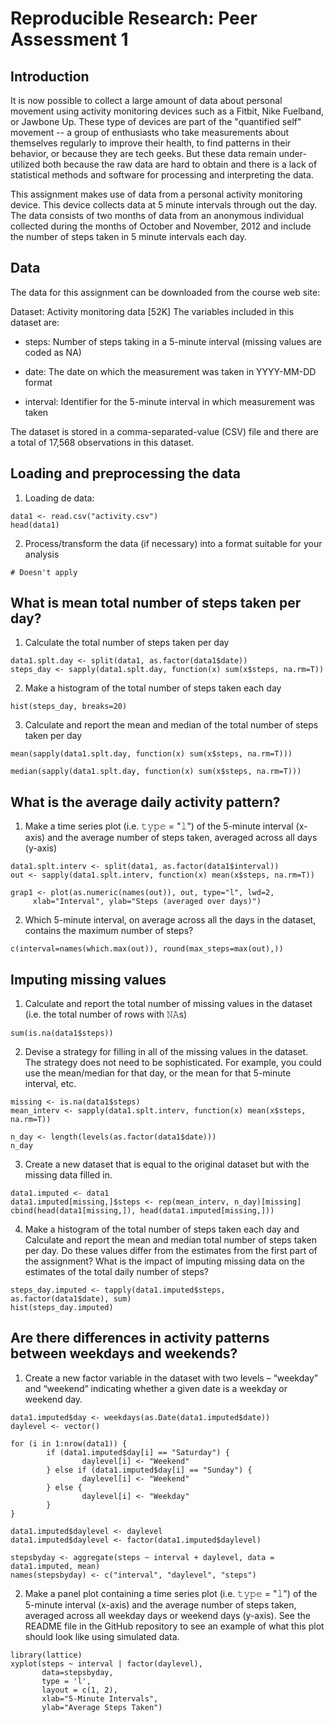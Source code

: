 # Reproducible Research: Peer Assessment 1

## Introduction

It is now possible to collect a large amount of data about personal movement using activity monitoring devices such as a Fitbit, Nike Fuelband, or Jawbone Up. These type of devices are part of the "quantified self" movement -- a group of enthusiasts who take measurements about themselves regularly to improve their health, to find patterns in their behavior, or because they are tech geeks. But these data remain under-utilized both because the raw data are hard to obtain and there is a lack of statistical methods and software for processing and interpreting the data.

This assignment makes use of data from a personal activity monitoring device. This device collects data at 5 minute intervals through out the day. The data consists of two months of data from an anonymous individual collected during the months of October and November, 2012 and include the number of steps taken in 5 minute intervals each day.

## Data

The data for this assignment can be downloaded from the course web site:

Dataset: Activity monitoring data [52K]
The variables included in this dataset are:

- steps: Number of steps taking in a 5-minute interval (missing values are coded as NA)

- date: The date on which the measurement was taken in YYYY-MM-DD format

- interval: Identifier for the 5-minute interval in which measurement was taken

The dataset is stored in a comma-separated-value (CSV) file and there are a total of 17,568 observations in this dataset.


## Loading and preprocessing the data

1. Loading de data:
```{r}
data1 <- read.csv("activity.csv")
head(data1)
```

2. Process/transform the data (if necessary) into a format suitable for your analysis
```{r}
# Doesn't apply
```

## What is mean total number of steps taken per day?

1. Calculate the total number of steps taken per day

```{r}
data1.splt.day <- split(data1, as.factor(data1$date))
steps_day <- sapply(data1.splt.day, function(x) sum(x$steps, na.rm=T))
```

2. Make a histogram of the total number of steps taken each day
```{r}
hist(steps_day, breaks=20)
```

3. Calculate and report the mean and median of the total number of steps taken per day

```{r}
mean(sapply(data1.splt.day, function(x) sum(x$steps, na.rm=T)))

median(sapply(data1.splt.day, function(x) sum(x$steps, na.rm=T)))
```

## What is the average daily activity pattern?

1. Make a time series plot (i.e. 𝚝𝚢𝚙𝚎 = "𝚕") of the 5-minute interval (x-axis) and the average number of steps taken, averaged across all days (y-axis)

```{r}
data1.splt.interv <- split(data1, as.factor(data1$interval))
out <- sapply(data1.splt.interv, function(x) mean(x$steps, na.rm=T))

grap1 <- plot(as.numeric(names(out)), out, type="l", lwd=2,
     xlab="Interval", ylab="Steps (averaged over days)")
```


2. Which 5-minute interval, on average across all the days in the dataset, contains the maximum number of steps?
```{r}
c(interval=names(which.max(out)), round(max_steps=max(out),))
```


## Imputing missing values

1. Calculate and report the total number of missing values in the dataset (i.e. the total number of rows with 𝙽𝙰s)

```{r}
sum(is.na(data1$steps))
```

2. Devise a strategy for filling in all of the missing values in the dataset. The strategy does not need to be sophisticated. For example, you could use the mean/median for that day, or the mean for that 5-minute interval, etc.

```{r}
missing <- is.na(data1$steps)
mean_interv <- sapply(data1.splt.interv, function(x) mean(x$steps, na.rm=T))

n_day <- length(levels(as.factor(data1$date)))
n_day
```


3. Create a new dataset that is equal to the original dataset but with the missing data filled in.

```{r}
data1.imputed <- data1
data1.imputed[missing,]$steps <- rep(mean_interv, n_day)[missing]
cbind(head(data1[missing,]), head(data1.imputed[missing,]))
```

4. Make a histogram of the total number of steps taken each day and Calculate and report the mean and median total number of steps taken per day. Do these values differ from the estimates from the first part of the assignment? What is the impact of imputing missing data on the estimates of the total daily number of steps?

```{r}
steps_day.imputed <- tapply(data1.imputed$steps, as.factor(data1$date), sum)
hist(steps_day.imputed)
```


## Are there differences in activity patterns between weekdays and weekends?

1. Create a new factor variable in the dataset with two levels – “weekday” and “weekend” indicating whether a given date is a weekday or weekend day.

```{r}
data1.imputed$day <- weekdays(as.Date(data1.imputed$date))
daylevel <- vector()

for (i in 1:nrow(data1)) {
        if (data1.imputed$day[i] == "Saturday") {
                daylevel[i] <- "Weekend"
        } else if (data1.imputed$day[i] == "Sunday") {
                daylevel[i] <- "Weekend"
        } else {
                daylevel[i] <- "Weekday"
        }
}

data1.imputed$daylevel <- daylevel
data1.imputed$daylevel <- factor(data1.imputed$daylevel)

stepsbyday <- aggregate(steps ~ interval + daylevel, data = data1.imputed, mean)
names(stepsbyday) <- c("interval", "daylevel", "steps")
```

2. Make a panel plot containing a time series plot (i.e. 𝚝𝚢𝚙𝚎 = "𝚕") of the 5-minute interval (x-axis) and the average number of steps taken, averaged across all weekday days or weekend days (y-axis). See the README file in the GitHub repository to see an example of what this plot should look like using simulated data.

```{r}
library(lattice)
xyplot(steps ~ interval | factor(daylevel),
       data=stepsbyday,
       type = 'l',
       layout = c(1, 2),
       xlab="5-Minute Intervals",
       ylab="Average Steps Taken")
```
